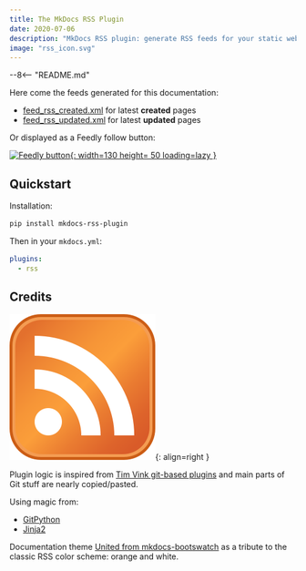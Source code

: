 ```yaml
---
title: The MkDocs RSS Plugin
date: 2020-07-06
description: "MkDocs RSS plugin: generate RSS feeds for your static website using git log."
image: "rss_icon.svg"
---
```


--8<-- "README.md"

Here come the feeds generated for this documentation:

- [feed_rss_created.xml](feed_rss_created.xml) for  latest **created** pages
- [feed_rss_updated.xml](feed_rss_updated.xml) for latest **updated** pages

Or displayed as a Feedly follow button:

[![Feedly button](https://s3.feedly.com/img/follows/feedly-follow-rectangle-flat-big_2x.png "Follow us on Feedly"){: width=130 height= 50 loading=lazy }](https://feedly.com/i/subscription/feed%2Fhttps%3A%2F%2Fguts.github.io%2Fmkdocs-rss-plugin%2Ffeed_rss_created.xml)

## Quickstart

Installation:

```bash
pip install mkdocs-rss-plugin
```

Then in your `mkdocs.yml`:

```yml
plugins:
  - rss
```

## Credits

![RSS logo](rss_icon.svg "RSS icon - Wikimedia"){: align=right }

Plugin logic is inspired from [Tim Vink git-based plugins](https://github.com/timvink?tab=repositories&q=mkdocs-git&type=&language=) and main parts of Git stuff are nearly copied/pasted.

Using magic from:

- [GitPython](https://gitpython.readthedocs.io/)
- [Jinja2](https://jinja.palletsprojects.com/en/2.11.x/)

Documentation theme [United from mkdocs-bootswatch](https://mkdocs.github.io/mkdocs-bootswatch/#united) as a tribute to the classic RSS color scheme: orange and white.
